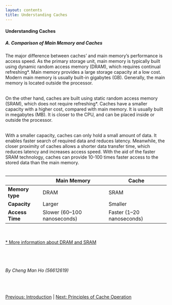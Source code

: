 ```yaml
---
layout: contents
title: Understanding Caches
---
```


<h4><b>Understanding Caches</b></h4>

<h5><b>A. Comparison of Main Memory and Caches</b></h5>
<div class="bodytext">
The major difference between caches’ and main memory’s performance is access speed. As the primary storage unit, main memory is typically built using dynamic random access memory (DRAM), which requires continual refreshing*. Main memory provides a large storage capacity at a low cost. Modern main memory is usually built-in gigabytes (GB). Generally, the main memory is located outside the processor. <br/><br/>

On the other hand, caches are built using static random access memory (SRAM), which does not require refreshing*. Caches have a smaller capacity with a higher cost, compared with main memory. It is usually built in megabytes (MB). It is closer to the CPU, and can be placed inside or outside the processor. <br/><br/>

With a smaller capacity, caches can only hold a small amount of data. It enables faster search of required data and reduces latency. Meanwhile, the closer proximity of caches allows a shorter data transfer time, which reduces latency and increases access speed. With the aid of the faster SRAM technology, caches can provide 10-100 times faster access to the stored data than the main memory.
<br/><br/>
  <table>
    <thead>
      <tr>
        <th></th>
        <th><b>Main Memory</b></th>
        <th><b>Cache</b></th>
      </tr>
    </thead>
    <tbody>
      <tr>
        <td><b>Memory type</b></td>
        <td>DRAM</td>
        <td>SRAM</td>
      </tr>
      <tr>
        <td><b>Capacity</b></td>
        <td>Larger</td>
        <td>Smaller</td>
      </tr>
      <tr>
        <td><b>Access Time</b></td>
        <td>Slower (60–100 nanoseconds)</td>
        <td>Faster (1–20 nanoseconds)</td>
      </tr>
    </tbody>
  </table>
</div>
<br/> <br/>
<div class="bodytext">
<a href="https://www.diffen.com/difference/Dynamic_random-access_memory_vs_Static_random-access_memory">* More information about DRAM and SRAM</a>
</div>
<br/> <br/> <br/>
<h6>By Cheng Man Ho (56612619)</h6>
<br/> <br/>
<div class="middle">
<a href="https://cs1102proj-cache.github.io/CS1102/contents/introduction.html">Previous: Introduction</a> | 
<a href="https://cs1102proj-cache.github.io/CS1102/contents/principles_of_cache_operation.html">Next: Principles of Cache Operation</a><br/>
